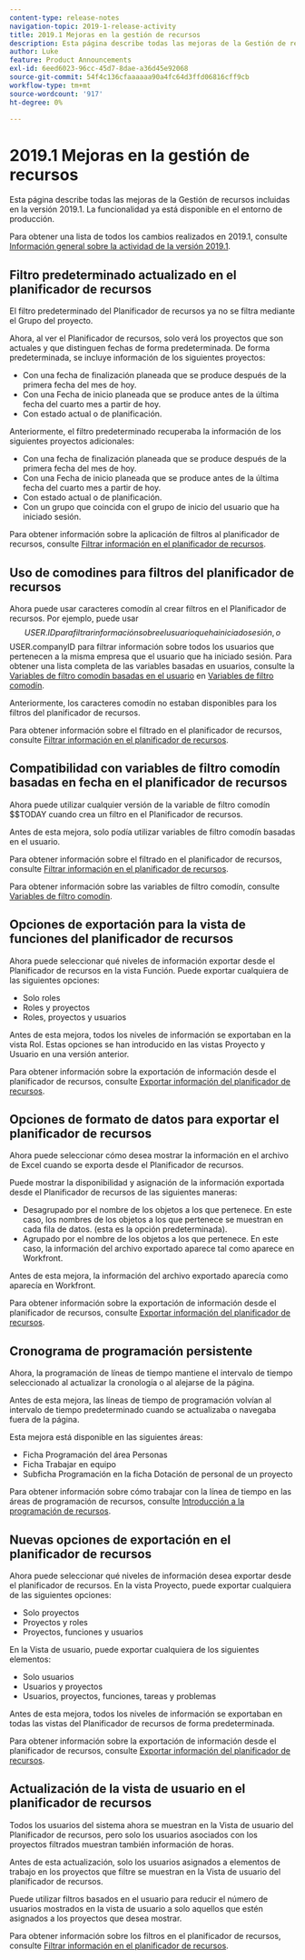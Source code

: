 ```yaml
---
content-type: release-notes
navigation-topic: 2019-1-release-activity
title: 2019.1 Mejoras en la gestión de recursos
description: Esta página describe todas las mejoras de la Gestión de recursos incluidas en la versión 2019.1. La funcionalidad ya está disponible en el entorno de producción.
author: Luke
feature: Product Announcements
exl-id: 6eed6023-96cc-45d7-8dae-a36d45e92068
source-git-commit: 54f4c136cfaaaaaa90a4fc64d3ffd06816cff9cb
workflow-type: tm+mt
source-wordcount: '917'
ht-degree: 0%

---
```


# 2019.1 Mejoras en la gestión de recursos

Esta página describe todas las mejoras de la Gestión de recursos incluidas en la versión 2019.1. La funcionalidad ya está disponible en el entorno de producción.

Para obtener una lista de todos los cambios realizados en 2019.1, consulte [Información general sobre la actividad de la versión 2019.1](../../../../product-announcements/product-releases/quarterly-release-archive/2019.1-release-activity/2019.1-release-activity-overview.md).

## Filtro predeterminado actualizado en el planificador de recursos

El filtro predeterminado del Planificador de recursos ya no se filtra mediante el Grupo del proyecto.

Ahora, al ver el Planificador de recursos, solo verá los proyectos que son actuales y que distinguen fechas de forma predeterminada. De forma predeterminada, se incluye información de los siguientes proyectos:

* Con una fecha de finalización planeada que se produce después de la primera fecha del mes de hoy.
* Con una Fecha de inicio planeada que se produce antes de la última fecha del cuarto mes a partir de hoy.
* Con estado actual o de planificación.

Anteriormente, el filtro predeterminado recuperaba la información de los siguientes proyectos adicionales:

* Con una fecha de finalización planeada que se produce después de la primera fecha del mes de hoy.
* Con una Fecha de inicio planeada que se produce antes de la última fecha del cuarto mes a partir de hoy.
* Con estado actual o de planificación.
* Con un grupo que coincida con el grupo de inicio del usuario que ha iniciado sesión.

Para obtener información sobre la aplicación de filtros al planificador de recursos, consulte [Filtrar información en el planificador de recursos](../../../../resource-mgmt/resource-planning/filter-resource-planner.md).

## Uso de comodines para filtros del planificador de recursos

Ahora puede usar caracteres comodín al crear filtros en el Planificador de recursos. Por ejemplo, puede usar $$USER.ID para filtrar información sobre el usuario que ha iniciado sesión, o $$USER.companyID para filtrar información sobre todos los usuarios que pertenecen a la misma empresa que el usuario que ha iniciado sesión. Para obtener una lista completa de las variables basadas en usuarios, consulte la [Variables de filtro comodín basadas en el usuario](../../../../reports-and-dashboards/reports/reporting-elements/understand-wildcard-filter-variables.md#user-based-variables) en [Variables de filtro comodín](../../../../reports-and-dashboards/reports/reporting-elements/understand-wildcard-filter-variables.md).

Anteriormente, los caracteres comodín no estaban disponibles para los filtros del planificador de recursos.

Para obtener información sobre el filtrado en el planificador de recursos, consulte [Filtrar información en el planificador de recursos](../../../../resource-mgmt/resource-planning/filter-resource-planner.md).

<!--
<iframe class="mt-media" src="assets/290697527?title=0&byline=0&portrait=0" width="640px" height="360px" frameborder="0" allowfullscreen></iframe>
-->

## Compatibilidad con variables de filtro comodín basadas en fecha en el planificador de recursos

Ahora puede utilizar cualquier versión de la variable de filtro comodín $$TODAY cuando crea un filtro en el Planificador de recursos.

Antes de esta mejora, solo podía utilizar variables de filtro comodín basadas en el usuario.

Para obtener información sobre el filtrado en el planificador de recursos, consulte [Filtrar información en el planificador de recursos](../../../../resource-mgmt/resource-planning/filter-resource-planner.md).

Para obtener información sobre las variables de filtro comodín, consulte [Variables de filtro comodín](../../../../reports-and-dashboards/reports/reporting-elements/understand-wildcard-filter-variables.md).

## Opciones de exportación para la vista de funciones del planificador de recursos

Ahora puede seleccionar qué niveles de información exportar desde el Planificador de recursos en la vista Función. Puede exportar cualquiera de las siguientes opciones:

* Solo roles
* Roles y proyectos
* Roles, proyectos y usuarios

Antes de esta mejora, todos los niveles de información se exportaban en la vista Rol. Estas opciones se han introducido en las vistas Proyecto y Usuario en una versión anterior.

Para obtener información sobre la exportación de información desde el planificador de recursos, consulte [Exportar información del planificador de recursos](../../../../resource-mgmt/resource-planning/export-resource-planner.md).

## Opciones de formato de datos para exportar el planificador de recursos

Ahora puede seleccionar cómo desea mostrar la información en el archivo de Excel cuando se exporta desde el Planificador de recursos.

Puede mostrar la disponibilidad y asignación de la información exportada desde el Planificador de recursos de las siguientes maneras:

* Desagrupado por el nombre de los objetos a los que pertenece. En este caso, los nombres de los objetos a los que pertenece se muestran en cada fila de datos. (esta es la opción predeterminada).
* Agrupado por el nombre de los objetos a los que pertenece. En este caso, la información del archivo exportado aparece tal como aparece en Workfront.

Antes de esta mejora, la información del archivo exportado aparecía como aparecía en Workfront.

Para obtener información sobre la exportación de información desde el planificador de recursos, consulte [Exportar información del planificador de recursos](../../../../resource-mgmt/resource-planning/export-resource-planner.md).

## Cronograma de programación persistente

Ahora, la programación de líneas de tiempo mantiene el intervalo de tiempo seleccionado al actualizar la cronología o al alejarse de la página.

Antes de esta mejora, las líneas de tiempo de programación volvían al intervalo de tiempo predeterminado cuando se actualizaba o navegaba fuera de la página.

Esta mejora está disponible en las siguientes áreas:

* Ficha Programación del área Personas
* Ficha Trabajar en equipo
* Subficha Programación en la ficha Dotación de personal de un proyecto

Para obtener información sobre cómo trabajar con la línea de tiempo en las áreas de programación de recursos, consulte [Introducción a la programación de recursos](../../../../resource-mgmt/resource-scheduling/get-started-resource-scheduling.md).

## Nuevas opciones de exportación en el planificador de recursos

Ahora puede seleccionar qué niveles de información desea exportar desde el planificador de recursos. En la vista Proyecto, puede exportar cualquiera de las siguientes opciones:

* Solo proyectos
* Proyectos y roles
* Proyectos, funciones y usuarios

En la Vista de usuario, puede exportar cualquiera de los siguientes elementos:

* Solo usuarios
* Usuarios y proyectos
* Usuarios, proyectos, funciones, tareas y problemas

Antes de esta mejora, todos los niveles de información se exportaban en todas las vistas del Planificador de recursos de forma predeterminada.

Para obtener información sobre la exportación de información desde el planificador de recursos, consulte [Exportar información del planificador de recursos](../../../../resource-mgmt/resource-planning/export-resource-planner.md).

## Actualización de la vista de usuario en el planificador de recursos

Todos los usuarios del sistema ahora se muestran en la Vista de usuario del Planificador de recursos, pero solo los usuarios asociados con los proyectos filtrados muestran también información de horas.

Antes de esta actualización, solo los usuarios asignados a elementos de trabajo en los proyectos que filtre se muestran en la Vista de usuario del planificador de recursos.

Puede utilizar filtros basados en el usuario para reducir el número de usuarios mostrados en la vista de usuario a solo aquellos que estén asignados a los proyectos que desea mostrar.

Para obtener información sobre los filtros en el planificador de recursos, consulte [Filtrar información en el planificador de recursos](../../../../resource-mgmt/resource-planning/filter-resource-planner.md).
